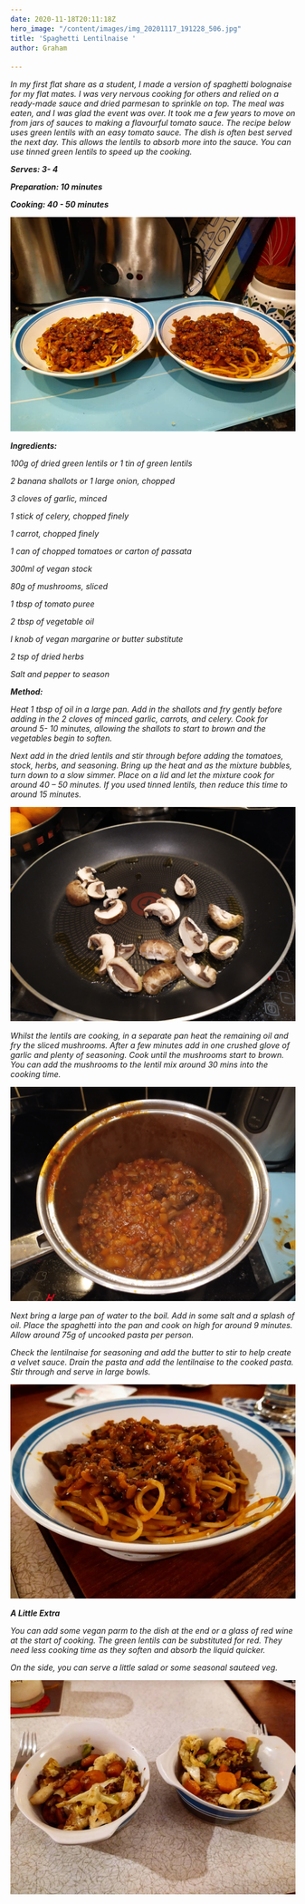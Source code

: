 ```yaml
---
date: 2020-11-18T20:11:18Z
hero_image: "/content/images/img_20201117_191228_506.jpg"
title: 'Spaghetti Lentilnaise '
author: Graham

---
```

_In my first flat share as a student, I made a version of spaghetti bolognaise for my flat mates. I was very nervous cooking for others and relied on a ready-made sauce and dried parmesan to sprinkle on top. The meal was eaten, and I was glad the event was over. It took me a few years to move on from jars of sauces to making a flavourful tomato sauce. The recipe below uses green lentils with an easy tomato sauce. The dish is often best served the next day. This allows the lentils to absorb more into the sauce. You can use tinned green lentils to speed up the cooking._

**_Serves: 3- 4_**

**_Preparation: 10 minutes_**

**_Cooking: 40 - 50 minutes_**

![](/content/images/img_20201117_191228_509.jpg)

**_Ingredients:_**

_100g of dried green lentils or 1 tin of green lentils_

_2 banana shallots or 1 large onion, chopped_

_3 cloves of garlic, minced_

_1 stick of celery, chopped finely_

_1 carrot, chopped finely_

_1 can of chopped tomatoes or carton of passata_

_300ml of vegan stock_

_80g of mushrooms, sliced_

_1 tbsp of tomato puree_

_2 tbsp of vegetable oil_

_I knob of vegan margarine or butter substitute_

_2 tsp of dried herbs_

_Salt and pepper to season_

**_Method:_**

_Heat 1 tbsp of oil in a large pan. Add in the shallots and fry gently before adding in the 2 cloves of minced garlic, carrots, and celery. Cook for around 5- 10 minutes, allowing the shallots to start to brown and the vegetables begin to soften._

_Next add in the dried lentils and stir through before adding the tomatoes, stock, herbs, and seasoning. Bring up the heat and as the mixture bubbles, turn down to a slow simmer. Place on a lid and let the mixture cook for around 40 – 50 minutes. If you used tinned lentils, then reduce this time to around 15 minutes._

![](/content/images/img_20201115_194902.jpg)

_Whilst the lentils are cooking, in a separate pan heat the remaining oil and fry the sliced mushrooms. After a few minutes add in one crushed glove of garlic and plenty of seasoning. Cook until the mushrooms start to brown. You can add the mushrooms to the lentil mix around 30 mins into the cooking time._

![](/content/images/img_20201115_201942.jpg)

_Next bring a large pan of water to the boil. Add in some salt and a splash of oil. Place the spaghetti into the pan and cook on high for around 9 minutes. Allow around 75g of uncooked pasta per person._

_Check the lentilnaise for seasoning and add the butter to stir to help create a velvet sauce. Drain the pasta and add the lentilnaise to the cooked pasta. Stir through and serve in large bowls._

![](/content/images/img_20201117_191228_506.jpg)

**_A Little Extra_**

_You can add some vegan parm to the dish at the end or a glass of red wine at the start of cooking. The green lentils can be substituted for red. They need less cooking time as they soften and absorb the liquid quicker._

_On the side, you can serve a little salad or some seasonal sauteed veg._ 

![](/content/images/img_20201117_191228_507.jpg)